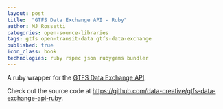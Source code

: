 ```yaml
---
layout: post
title:  "GTFS Data Exchange API - Ruby"
author: MJ Rossetti
categories: open-source-libraries
tags: gtfs open-transit-data gtfs-data-exchange
published: true
icon_class: book
technologies: ruby rspec json rubygems bundler
---
```


A ruby wrapper for the [GTFS Data Exchange API](http://www.gtfs-data-exchange.com/api).

Check out the source code at https://github.com/data-creative/gtfs-data-exchange-api-ruby.
